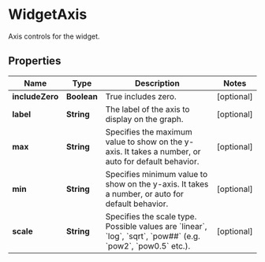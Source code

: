 # WidgetAxis

Axis controls for the widget.

## Properties

| Name            | Type        | Description                                                                                                                                                              | Notes      |
| --------------- | ----------- | ------------------------------------------------------------------------------------------------------------------------------------------------------------------------ | ---------- |
| **includeZero** | **Boolean** | True includes zero.                                                                                                                                                      | [optional] |
| **label**       | **String**  | The label of the axis to display on the graph.                                                                                                                           | [optional] |
| **max**         | **String**  | Specifies the maximum value to show on the y-axis. It takes a number, or auto for default behavior.                                                                      | [optional] |
| **min**         | **String**  | Specifies minimum value to show on the y-axis. It takes a number, or auto for default behavior.                                                                          | [optional] |
| **scale**       | **String**  | Specifies the scale type. Possible values are &#x60;linear&#x60;, &#x60;log&#x60;, &#x60;sqrt&#x60;, &#x60;pow##&#x60; (e.g. &#x60;pow2&#x60;, &#x60;pow0.5&#x60; etc.). | [optional] |
